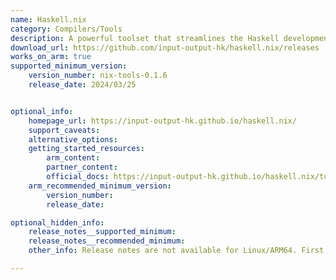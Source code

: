 ```yaml
---
name: Haskell.nix
category: Compilers/Tools
description: A powerful toolset that streamlines the Haskell development process by utilizing the Nix package manager to ensure reproducible builds and consistent environments.
download_url: https://github.com/input-output-hk/haskell.nix/releases
works_on_arm: true
supported_minimum_version:
    version_number: nix-tools-0.1.6
    release_date: 2024/03/25


optional_info:
    homepage_url: https://input-output-hk.github.io/haskell.nix/
    support_caveats:
    alternative_options:
    getting_started_resources:
        arm_content:  
        partner_content: 
        official_docs: https://input-output-hk.github.io/haskell.nix/tutorials/getting-started
    arm_recommended_minimum_version:
        version_number:
        release_date:

optional_hidden_info:
    release_notes__supported_minimum: 
    release_notes__recommended_minimum: 
    other_info: Release notes are not available for Linux/ARM64. First AArch64 zip archives are released in version 0.1.6 [here](https://github.com/input-output-hk/haskell.nix/releases/tag/nix-tools-0.1.6).

---
```

